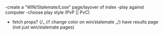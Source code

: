 -create a "WIN/Stalemate/Lose" page/layover of index
-play against computer
-choose play style (PvP || PvC)

- fetch props?
  {/_ //! change color on win/stalemate _/}
  have results page (not just win/stalemate pages)
